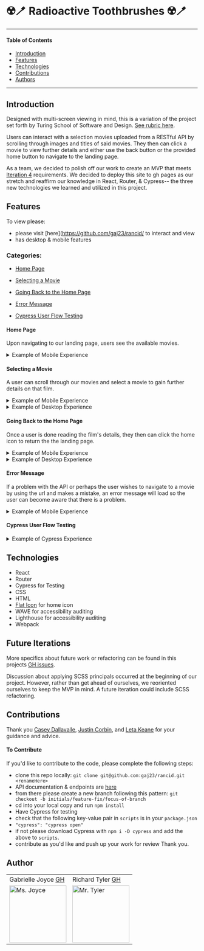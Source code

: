 # ☢️🪥 Radioactive Toothbrushes ☢️🪥
---
#### Table of Contents
- [Introduction](#Introduction)
- [Features](#Features)
- [Technologies](#Techologies)
- [Contributions](#Contributions)
- [Authors](#Authors)
---
## Introduction

Designed with multi-screen viewing in mind, this is a variation of the project set forth by Turing School of Software and Design. [See rubric here](https://frontend.turing.io/projects/module-3/rancid-tomatillos-v3.html).

Users can interact with a selection movies uploaded from a RESTful API by scrolling through images and titles of said movies. They then can click a movie to view further details and either use the back button or the provided home button to navigate to the landing page.

As a team, we decided to polish off our work to create an MVP that meets [Iteration 4](https://frontend.turing.io/projects/module-3/rancid-tomatillos-v3.html) requirements. We decided to deploy this site to gh pages as our stretch and reaffirm our knowledge in React, Router, & Cypress-- the three new technologies we learned and utilized in this project.

## Features

To view please:
- please visit [here](https://github.com/gaj23/rancid/ to interact and view
- has desktop & mobile features

### Categories:
- [Home Page](#Home-Page)

- [Selecting a Movie](#Selecting-a-movie)

- [Going Back to the Home Page](#Going-back-to-the-Home-Page)

- [Error Message](#Error-Message)

- [Cypress User Flow Testing](#Cypress-User-Flow-Testing)

#### Home Page
Upon navigating to our landing page, users see the available movies.

<details>
<summary>Example of Mobile Experience</summary>
<br>
 <img width="283" alt="all movies" src="https://user-images.githubusercontent.com/70095063/107731695-d6958100-6cb3-11eb-9580-cbf191a082d5.png">
</details>

#### Selecting a Movie
A user can scroll through our movies and select a movie to gain further details on that film.

<details>
<summary>Example of Mobile Experience</summary>
<br>
<img width="283" alt="selecting Onward" src="https://media.giphy.com/media/zIcgOXSX5cnDSOqdOu/giphy.gif">
</details>

<details>
<summary>Example of Desktop Experience</summary>
Note: hovering abilities exist on desktop & not on mobile.
<br>
<img width="500" alt="scrolling through desktop view" src="https://media.giphy.com/media/qjKbpHqCYsTCrKJYZN/giphy.gif">
</details>

#### Going Back to the Home Page
Once a user is done reading the film's details, they then can click the home icon to return the the landing page.

<details>
<summary>Example of Mobile Experience</summary>
<br>
<img width="283" alt="navigating to home"src="https://media.giphy.com/media/mYgdbke1WUK4esKJWv/giphy.gif">
</details>

<details>
<summary>Example of Desktop Experience</summary>
Note: hovering abilities exist on desktop & not on mobile.
<br>
<img width="500" alt="navigating to home on the desktop"src="https://media.giphy.com/media/3TjIb4h6bDEx1T1oXD/giphy.gif">
</details>

#### Error Message
If a problem with the API or perhaps the user wishes to navigate to a movie by using the url and makes a mistake, an error message will load so the user can become aware that there is a problem.

<details>
<summary>Example of Mobile Experience</summary>
<br>
<img width="283" alt="navigating to home"src="https://media.giphy.com/media/z8GC8cC5V8zGV7ZYe7/giphy.gif">
</details>

#### Cypress User Flow Testing

<details>
<summary>Example of Cypress Experience</summary>
<br>
<img width="283" alt="testing user flow in cypress" src="https://media.giphy.com/media/P4NhDLMlkXlcwAKIcE/giphy.gif">
</details>

## Technologies
- React
- Router
- Cypress for Testing
- CSS
- HTML
- [Flat Icon](https://www.flaticon.com/) for home icon
- WAVE for accessibility auditing
- Lighthouse for accessibility auditing
- Webpack

## Future Iterations

More specifics about future work or refactoring can be found in this projects [GH issues](https://github.com/gaj23/rancid/issues).

Discussion about applying SCSS principals occurred at the beginning of our project. However, rather than get ahead of ourselves, we reoriented ourselves to keep the MVP in mind. A future iteration could include SCSS refactoring.

## Contributions

Thank you <a href="https://github.com/cbdallavalle">Casey Dallavalle</a>, <a href="https://github.com/Corbinj22">Justin Corbin</a>, and <a href="https://github.com/letakeane"> Leta Keane</a> for your guidance and advice.

#### To Contribute
If you'd like to contribute to the code, please complete the following steps:
- clone this repo locally: `git clone git@github.com:gaj23/rancid.git <renameHere>`
- API documentation & endpoints are [here](https://frontend.turing.io/projects/module-3/rancid-tomatillos-v3.html)
- from there please create a new branch following this pattern: `git checkout -b initials/feature-fix/focus-of-branch`
- cd into your local copy and run `npm install`
- Have Cypress for testing
 - check that the following key-value pair in `scripts` is in your `package.json`
 - `"cypress": "cypress open"`
 - if not please download Cypress with `npm i -D cypress` and add the above to `scripts`.
- contribute as you'd like and push up your work for review
Thank you.

## Author
<table>
    <tr>
        <td> Gabrielle Joyce <a href="https://github.com/gaj23">GH</td>
        <td> Richard Tyler <a href="https://github.com/richardltyler">GH</td>
    </tr>
 <td><img src="https://avatars1.githubusercontent.com/u/68332132?s=460&u=a54dd9d3eede7c5ae0704846c510001c89dc88f7&v=4" alt="Ms. Joyce"
 width="150" height="auto" /></td>
 <td><img src="https://avatars.githubusercontent.com/u/70095063?s=400&u=39c274f1a2fbb88cc013de61aa8307596a988255&v=4" alt="Mr. Tyler"
 width="150" height="auto" /></td>
</table>
